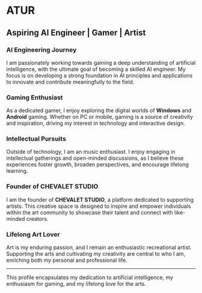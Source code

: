 # ATUR

## Aspiring AI Engineer | Gamer | Artist

### AI Engineering Journey
I am passionately working towards gaining a deep understanding of artificial intelligence, with the ultimate goal of becoming a skilled AI engineer. My focus is on developing a strong foundation in AI principles and applications to innovate and contribute meaningfully to the field.

### Gaming Enthusiast
As a dedicated gamer, I enjoy exploring the digital worlds of **Windows** and **Android** gaming. Whether on PC or mobile, gaming is a source of creativity and inspiration, driving my interest in technology and interactive design.

### Intellectual Pursuits
Outside of technology, I am an music enthusiast. I enjoy engaging in intellectual gatherings and open-minded discussions, as I believe these experiences foster growth, broaden perspectives, and encourage lifelong learning.

### Founder of CHEVALET STUDIO
I am the founder of **CHEVALET STUDIO**, a platform dedicated to supporting artists. This creative space is designed to inspire and empower individuals within the art community to showcase their talent and connect with like-minded creators.

### Lifelong Art Lover
Art is my enduring passion, and I remain an enthusiastic recreational artist. Supporting the arts and cultivating my creativity are central to who I am, enriching both my personal and professional life.

--- 

This profile encapsulates my dedication to artificial intelligence, my enthusiasm for gaming, and my lifelong love for the arts.
